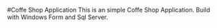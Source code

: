 #Coffe Shop Application
This is an simple Coffe Shop Application. Build with Windows Form and Sql Server.

